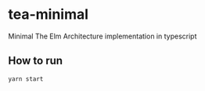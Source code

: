 # tea-minimal

Minimal The Elm Architecture implementation in typescript

## How to run

```
yarn start
```
